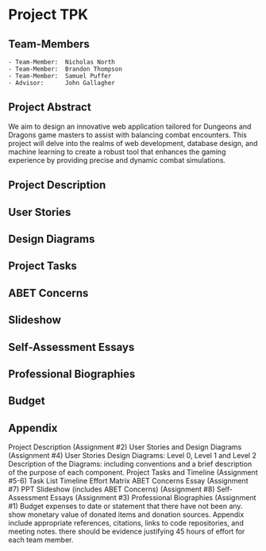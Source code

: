 # Project TPK

## Team-Members
    - Team-Member:  Nicholas North
    - Team-Member:  Brandon Thompson
    - Team-Member:  Samuel Puffer
    - Advisor:      John Gallagher

## Project Abstract

We aim to design an innovative web application tailored for Dungeons and Dragons game masters to assist with balancing combat encounters. This project will delve into the realms of web development, database design, and machine learning to create a robust tool that enhances the gaming experience by providing precise and dynamic combat simulations.

## Project Description

## User Stories

## Design Diagrams

## Project Tasks

## ABET Concerns

## Slideshow

## Self-Assessment Essays

## Professional Biographies

## Budget

## Appendix


Project Description (Assignment #2)
User Stories and Design Diagrams (Assignment #4)
User Stories
Design Diagrams: Level 0, Level 1 and Level 2 
Description of the Diagrams: including conventions and a brief description of the purpose of each component.
Project Tasks and Timeline (Assignment #5-6)
Task List
Timeline
Effort Matrix
ABET Concerns Essay (Assignment #7)
PPT Slideshow (includes ABET Concerns) (Assignment #8)
Self-Assessment Essays (Assignment #3)
Professional Biographies  (Assignment #1)
Budget
expenses to date or statement that there have not been any.
show monetary value of donated items and donation sources.
Appendix
include appropriate references, citations, links to code repositories, and meeting notes.
there should be evidence justifying 45 hours of effort for each team member.
